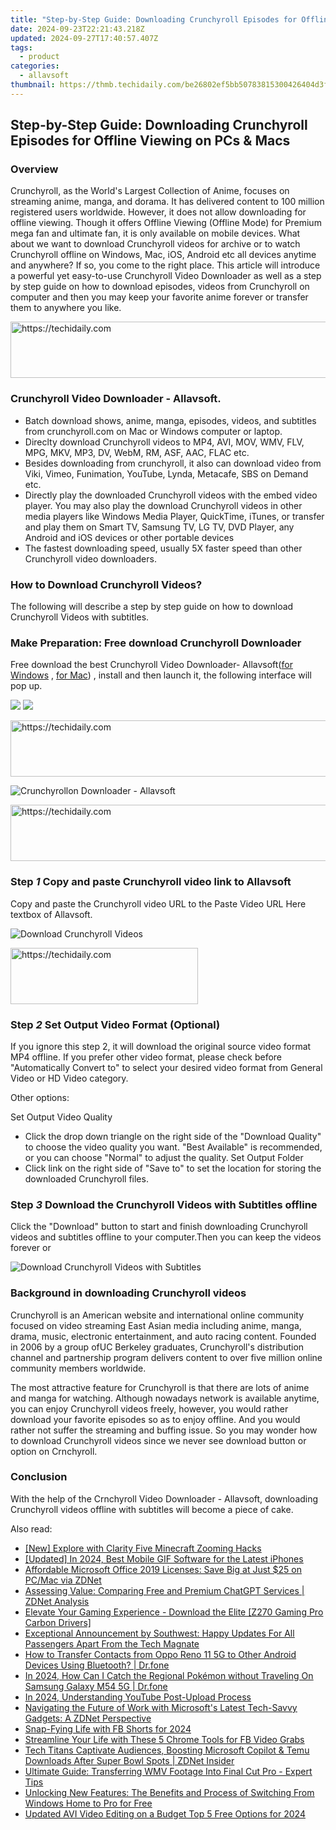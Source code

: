 ```yaml
---
title: "Step-by-Step Guide: Downloading Crunchyroll Episodes for Offline Viewing on PCs & Macs"
date: 2024-09-23T22:21:43.218Z
updated: 2024-09-27T17:40:57.407Z
tags:
  - product
categories:
  - allavsoft
thumbnail: https://thmb.techidaily.com/be26802ef5bb50783815300426404d3fea7e0b5a3f7f648e31ee7c5865304f02.jpg
---
```


## Step-by-Step Guide: Downloading Crunchyroll Episodes for Offline Viewing on PCs & Macs

### Overview

Crunchyroll, as the World's Largest Collection of Anime, focuses on streaming anime, manga, and dorama. It has delivered content to 100 million registered users worldwide. However, it does not allow downloading for offline viewing. Though it offers Offline Viewing (Offline Mode) for Premium mega fan and ultimate fan, it is only available on mobile devices. What about we want to download Crunchyroll videos for archive or to watch Crunchyroll offline on Windows, Mac, iOS, Android etc all devices anytime and anywhere? If so, you come to the right place. This article will introduce a powerful yet easy-to-use Crunchyroll Video Downloader as well as a step by step guide on how to download episodes, videos from Crunchyroll on computer and then you may keep your favorite anime forever or transfer them to anywhere you like.

<!-- affiliate ads begin -->
<a href="https://appsumo.8odi.net/c/5597632/2112008/7443" target="_top" id="2112008">
  <img src="//a.impactradius-go.com/display-ad/7443-2112008" border="0" alt="https://techidaily.com" width="728" height="90"/>
</a>
<img height="0" width="0" src="https://appsumo.8odi.net/i/5597632/2112008/7443" style="position:absolute;visibility:hidden;" border="0" />
<!-- affiliate ads end -->

### Crunchyroll Video Downloader - Allavsoft.

* Batch download shows, anime, manga, episodes, videos, and subtitles from crunchyroll.com on Mac or Windows computer or laptop.
* Direclty download Crunchyroll videos to MP4, AVI, MOV, WMV, FLV, MPG, MKV, MP3, DV, WebM, RM, ASF, AAC, FLAC etc.
* Besides downloading from crunchyroll, it also can download video from Viki, Vimeo, Funimation, YouTube, Lynda, Metacafe, SBS on Demand etc.
* Directly play the downloaded Crunchyroll videos with the embed video player. You may also play the download Crunchyroll videos in other media players like Windows Media Player, QuickTime, iTunes, or transfer and play them on Smart TV, Samsung TV, LG TV, DVD Player, any Android and iOS devices or other portable devices
* The fastest downloading speed, usually 5X faster speed than other Crunchyroll video downloaders.

### How to Download Crunchyroll Videos?

The following will describe a step by step guide on how to download Crunchyroll Videos with subtitles.

### Make Preparation: Free download Crunchyroll Downloader

Free download the best Crunchyroll Video Downloader- Allavsoft([for Windows](https://tools.techidaily.com/allavsoft/products/) , [for Mac](https://tools.techidaily.com/allavsoft/products/)) , install and then launch it, the following interface will pop up.

[![](https://www.allavsoft.com/how-to/../images/how-to/free-download-win.jpg)](https://tools.techidaily.com/allavsoft/products/) [![](https://www.allavsoft.com/how-to/../images/how-to/free-download-mac.jpg)](https://tools.techidaily.com/allavsoft/products/)

<!-- affiliate ads begin -->
<a href="https://appsumo.8odi.net/c/5597632/2130871/7443" target="_top" id="2130871">
  <img src="//a.impactradius-go.com/display-ad/7443-2130871" border="0" alt="https://techidaily.com" width="728" height="90"/>
</a>
<img height="0" width="0" src="https://appsumo.8odi.net/i/5597632/2130871/7443" style="position:absolute;visibility:hidden;" border="0" />
<!-- affiliate ads end -->

![Crunchyrollon Downloader - Allavsoft](https://www.allavsoft.com/how-to/../images/allavsoft/screen-shot-600.jpg)

<!-- affiliate ads begin -->
<a href="https://ephamedtechinc.pxf.io/c/5597632/2145009/26400" target="_top" id="2145009">
  <img src="//a.impactradius-go.com/display-ad/26400-2145009" border="0" alt="https://techidaily.com" width="728" height="90"/>
</a>
<img height="0" width="0" src="https://ephamedtechinc.pxf.io/i/5597632/2145009/26400" style="position:absolute;visibility:hidden;" border="0" />
<!-- affiliate ads end -->

### Step _1_ Copy and paste Crunchyroll video link to Allavsoft

Copy and paste the Crunchyroll video URL to the Paste Video URL Here textbox of Allavsoft.

![Download Crunchyroll Videos](https://www.allavsoft.com/how-to/../images/how-to/viki-video-downloader/viki-video-download.jpg)

<!-- affiliate ads begin -->
<a href="https://aligracehair.sjv.io/c/5597632/2012429/19272" target="_top" id="2012429">
  <img src="//a.impactradius-go.com/display-ad/19272-2012429" border="0" alt="https://techidaily.com" width="300" height="90"/>
</a>
<img height="0" width="0" src="https://aligracehair.sjv.io/i/5597632/2012429/19272" style="position:absolute;visibility:hidden;" border="0" />
<!-- affiliate ads end -->

### Step _2_ Set Output Video Format (Optional)

If you ignore this step 2, it will download the original source video format MP4 offline. If you prefer other video format, please check before "Automatically Convert to" to select your desired video format from General Video or HD Video category.

Other options:

Set Output Video Quality
* Click the drop down triangle on the right side of the "Download Quality" to choose the video quality you want. "Best Available" is recommended, or you can choose "Normal" to adjust the quality.
Set Output Folder
* Click link on the right side of "Save to" to set the location for storing the downloaded Crunchyroll files.

### Step _3_ Download the Crunchyroll Videos with Subtitles offline

Click the "Download" button to start and finish downloading Crunchyroll videos and subtitles offline to your computer.Then you can keep the videos forever or 

![Download Crunchyroll Videos with Subtitles](https://www.allavsoft.com/how-to/../images/how-to/download-crunchyroll-videos.png)

### Background in downloading Crunchyroll videos

Crunchyroll is an American website and international online community focused on video streaming East Asian media including anime, manga, drama, music, electronic entertainment, and auto racing content. Founded in 2006 by a group ofUC Berkeley graduates, Crunchyroll's distribution channel and partnership program delivers content to over five million online community members worldwide.

The most attractive feature for Crunchyroll is that there are lots of anime and manga for watching. Although nowadays network is available anytime, you can enjoy Crunchyroll videos freely, however, you would rather download your favorite episodes so as to enjoy offline. And you would rather not suffer the streaming and buffing issue. So you may wonder how to download Crunchyroll videos since we never see download button or option on Crnchyroll.

### Conclusion

With the help of the Crnchyroll Video Downloader - Allavsoft, downloading Crunchyroll videos offline with subtitles will become a piece of cake.

<ins class="adsbygoogle"
     style="display:block"
     data-ad-format="autorelaxed"
     data-ad-client="ca-pub-7571918770474297"
     data-ad-slot="1223367746"></ins>

<ins class="adsbygoogle"
     style="display:block"
     data-ad-client="ca-pub-7571918770474297"
     data-ad-slot="8358498916"
     data-ad-format="auto"
     data-full-width-responsive="true"></ins>

<span class="atpl-alsoreadstyle">Also read:</span>
<div><ul>
<li><a href="https://some-knowledge.techidaily.com/new-explore-with-clarity-five-minecraft-zooming-hacks/"><u>[New] Explore with Clarity Five Minecraft Zooming Hacks</u></a></li>
<li><a href="https://article-helps.techidaily.com/updated-in-2024-best-mobile-gif-software-for-the-latest-iphones/"><u>[Updated] In 2024, Best Mobile GIF Software for the Latest iPhones</u></a></li>
<li><a href="https://win-comparisons.techidaily.com/affordable-microsoft-office-2019-licenses-save-big-at-just-25-on-pcmac-via-zdnet/"><u>Affordable Microsoft Office 2019 Licenses: Save Big at Just $25 on PC/Mac via ZDNet</u></a></li>
<li><a href="https://win-comparisons.techidaily.com/assessing-value-comparing-free-and-premium-chatgpt-services-zdnet-analysis/"><u>Assessing Value: Comparing Free and Premium ChatGPT Services | ZDNet Analysis</u></a></li>
<li><a href="https://hardware-updates.techidaily.com/elevate-your-gaming-experience-download-the-elite-z270-gaming-pro-carbon-drivers/"><u>Elevate Your Gaming Experience - Download the Elite [Z270 Gaming Pro Carbon Drivers]</u></a></li>
<li><a href="https://win-comparisons.techidaily.com/exceptional-announcement-by-southwest-happy-updates-for-all-passengers-apart-from-the-tech-magnate/"><u>Exceptional Announcement by Southwest: Happy Updates For All Passengers Apart From the Tech Magnate</u></a></li>
<li><a href="https://blog-min.techidaily.com/how-to-transfer-contacts-from-oppo-reno-11-5g-to-other-android-devices-using-bluetooth-drfone-by-drfone-transfer-from-android-transfer-from-android/"><u>How to Transfer Contacts from Oppo Reno 11 5G to Other Android Devices Using Bluetooth? | Dr.fone</u></a></li>
<li><a href="https://change-location.techidaily.com/in-2024-how-can-i-catch-the-regional-pokemon-without-traveling-on-samsung-galaxy-m54-5g-drfone-by-drfone-virtual-android/"><u>In 2024, How Can I Catch the Regional Pokémon without Traveling On Samsung Galaxy M54 5G | Dr.fone</u></a></li>
<li><a href="https://youtube-stream.techidaily.com/in-2024-understanding-youtube-post-upload-process/"><u>In 2024, Understanding YouTube Post-Upload Process</u></a></li>
<li><a href="https://win-comparisons.techidaily.com/navigating-the-future-of-work-with-microsofts-latest-tech-savvy-gadgets-a-zdnet-perspective/"><u>Navigating the Future of Work with Microsoft's Latest Tech-Savvy Gadgets: A ZDNet Perspective</u></a></li>
<li><a href="https://facebook-clips.techidaily.com/snap-fying-life-with-fb-shorts-for-2024/"><u>Snap-Fying Life with FB Shorts for 2024</u></a></li>
<li><a href="https://facebook-video-content.techidaily.com/streamline-your-life-with-these-5-chrome-tools-for-fb-video-grabs/"><u>Streamline Your Life with These 5 Chrome Tools for FB Video Grabs</u></a></li>
<li><a href="https://win-comparisons.techidaily.com/tech-titans-captivate-audiences-boosting-microsoft-copilot-and-temu-downloads-after-super-bowl-spots-zdnet-insider/"><u>Tech Titans Captivate Audiences, Boosting Microsoft Copilot & Temu Downloads After Super Bowl Spots | ZDNet Insider</u></a></li>
<li><a href="https://win-comparisons.techidaily.com/ultimate-guide-transferring-wmv-footage-into-final-cut-pro-expert-tips/"><u>Ultimate Guide: Transferring WMV Footage Into Final Cut Pro - Expert Tips</u></a></li>
<li><a href="https://win-comparisons.techidaily.com/unlocking-new-features-the-benefits-and-process-of-switching-from-windows-home-to-pro-for-free/"><u>Unlocking New Features: The Benefits and Process of Switching From Windows Home to Pro for Free</u></a></li>
<li><a href="https://smart-video-editing.techidaily.com/updated-avi-video-editing-on-a-budget-top-5-free-options-for-2024/"><u>Updated AVI Video Editing on a Budget Top 5 Free Options for 2024</u></a></li>
</ul></div>

